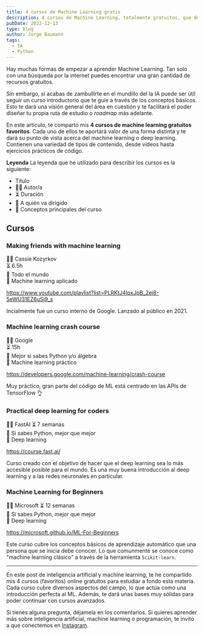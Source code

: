 ```yaml
---
title: 4 cursos de Machine Learning gratis
description: 4 cursos de Machine Learning, totalmente gratuitos, que deberías empezar a hacer ahora mismo.
pubDate: 2022-12-13
type: blog
author: Jorge Baumann
tags:
  - IA
  - Python
---
```


Hay muchas formas de empezar a aprender Machine Learning. Tan solo con una búsqueda por la internet puedes encontrar una gran cantidad de recursos gratuitos.

Sin embargo, si acabas de zambullirte en el mundillo del la IA puede ser útil seguir un curso introductorio que te guíe a través de los conceptos básicos. Esto te dará una visión general del área en cuestión y te facilitará el poder diseñar tu propia ruta de estudio o _roadmap_ más adelante.

En este artículo, te comparto mis **4 cursos de machine learning gratuitos favoritos**. Cada uno de ellos te aportará valor de una forma distinta y te dará su punto de vista acerca del machine learning o deep learning. Contienen una variedad de tipos de contenido, desde vídeos hasta ejercicios prácticos de código.

**Leyenda**
La leyenda que he utilizado para describir los cursos es la siguiente:

- Título
- 🧑‍🏫 Autor/a
- ⏳ Duración
- 🎯 A quién va dirigido
- 📒 Conceptos principales del curso

## Cursos

### Making friends with machine learning

🧑‍🏫 Cassie Kozyrkov  
⏳ 6.5h  
🎯 Todo el mundo  
📒 Machine learning aplicado

https://www.youtube.com/playlist?list=PLRKtJ4IpxJpB_2ei8-5eWU31EZ6uSj9_s

Incialmente fue un curso interno de Google. Lanzado al público en 2021.

### Machine learning crash course

🧑‍🏫 Google  
⏳ 15h  
🎯 Mejor si sabes Python y/o álgebra  
📒 Machine learning práctico

https://developers.google.com/machine-learning/crash-course

Muy práctico, gran parte del código de ML está centrado en las APIs de TensorFlow 👌

### Practical deep learning for coders

🧑‍🏫 FastAI
⏳ 7 semanas  
🎯 Si sabes Python, mejor que mejor  
📒 Deep learning

https://course.fast.ai/

Curso creado con el objetivo de hacer que el deep learning sea lo más accesible posible para el mundo. Es una muy buena introducción al deep learning y a las redes neuronales en particular.

### Machine Learning for Beginners

🧑‍🏫 Microsoft
⏳ 12 semanas  
🎯 Si sabes Python, mejor que mejor  
📒 Deep learning

https://microsoft.github.io/ML-For-Beginners

Este curso cubre los conceptos básicos de aprendizaje automático que una persona que se inicia debe conocer. Lo que comunmente se conoce como "machine learning clásico" a través de la herramienta `Scikit-learn`.

---

En este post de inteligencia artificial y machine learning, te he compartido mis 4 cursos (favoritos) online gratuitos para estudiar a fondo esta materia. Cada curso cubre diversos aspectos del campo, lo que actúa como una introducción perfecta al ML. Además, te dará unas bases muy sólidas para poder continuar con cursos avanzados.

Si tienes alguna pregunta, déjamela en los comentarios. Si quieres aprender más sobre inteligencia artificial, machine learning o programación, te invito a que conectemos en [Instagram](https://www.instagram.com/baumannzone/).
